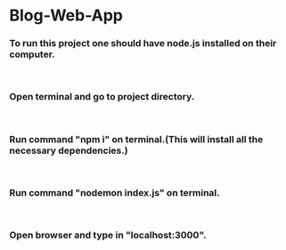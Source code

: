<h1>Blog-Web-App</h1>

<h3>To run this project one should have node.js installed on their computer.</h3><br/>
<h3>Open terminal and go to project directory.</h3><br/>
<h3>Run command "npm i" on terminal.(This will install all the necessary dependencies.)</h3><br/>
<h3>Run command "nodemon index.js" on terminal.</h3><br/>
<h3>Open browser and type in "localhost:3000".</h3><br/>
